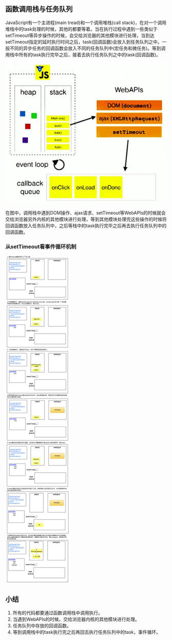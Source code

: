 ## 函数调用栈与任务队列
JavaScript有一个主进程(main tread)和一个调用堆栈(call stack)，在对一个调用堆栈中的task处理的时候，其他的都要等着。当在执行过程中遇到一些类似于setTimeout等异步操作的时候，会交给浏览器的其他模块进行处理，当到达setTimeout指定的延时执行时间之后，task(回调函数)会放入到任务队列之中。一般不同的异步任务的回调函数会放入不同的任务队列中(宏任务和微任务)。等到调用栈中所有的task执行完毕之后，接着去执行任务队列之中的task(回调函数)。    

![Image text](https://raw.githubusercontent.com/moshen1223/notes/master/image/%08%08%08%08%08module.jpg)

在图中，调用栈中遇到DOM操作、ajax请求、setTimeout等WebAPIs的时候就会交给浏览器另外内核的其他模块进行处理，等到其他模块处理完这些操作的时候将回调函数放入任务队列中，之后等栈中的task执行完毕之后再去执行任务队列中的回调函数。    

### 从setTimeout看事件循环机制
![Image text](https://raw.githubusercontent.com/moshen1223/notes/master/image/settimeout_img.png)    
## 小结
1) 所有的代码都要通过函数调用栈中调用执行。
2) 当遇到WebAPIs的时候，交给浏览器内核的其他模块进行处理。
3) 任务队列中存放的回调函数。
4) 等到调用栈中的task执行完之后再回去执行任务队列中的task，事件循环。
